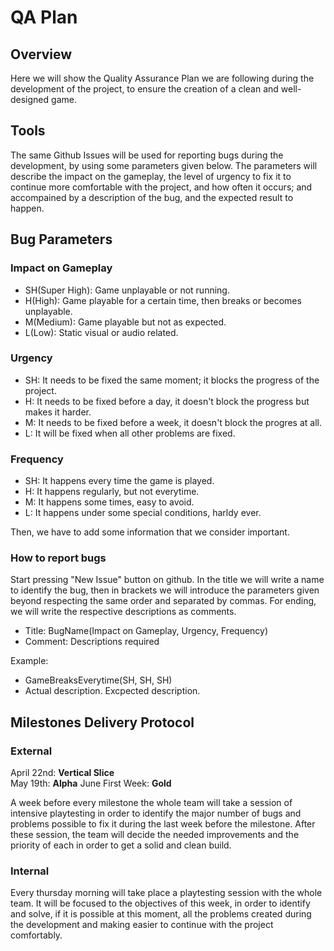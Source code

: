 # QA Plan
## Overview
Here we will show the Quality Assurance Plan we are following during the development of the project, to ensure the creation of a clean and well-designed game.

## Tools
The same Github Issues will be used for reporting bugs during the development, by using some parameters given below. The parameters will describe the impact on the gameplay, the level of urgency to fix it to continue more comfortable with the project, and how often it occurs; and accompained by a description of the bug, and the expected result to happen.

## Bug Parameters
### Impact on Gameplay
- SH(Super High): Game unplayable or not running.
- H(High): Game playable for a certain time, then breaks or becomes unplayable.
- M(Medium): Game playable but not as expected.
- L(Low): Static visual or audio related.
### Urgency
- SH: It needs to be fixed the same moment; it blocks the progress of the project.
- H: It needs to be fixed before a day, it doesn't block the progress but makes it harder.
- M: It needs to be fixed before a week, it doesn't block the progres at all.
- L: It will be fixed when all other problems are fixed.
### Frequency
- SH: It happens every time the game is played.
- H: It happens regularly, but not everytime.
- M: It happens some times, easy to avoid.
- L: It happens under some special conditions, harldy ever.

Then, we have to add some information that we consider important.

### How to report bugs
Start pressing "New Issue" button on github. 
In the title we will write a name to identify the bug, then in brackets we will introduce the parameters given beyond respecting the same order and separated by commas.
For ending, we will write the respective descriptions as comments.

- Title: BugName(Impact on Gameplay, Urgency, Frequency)
- Comment: Descriptions required

Example:  
- GameBreaksEverytime(SH, SH, SH)
- Actual description. Excpected description.
          
## Milestones Delivery Protocol
### External
April 22nd: **Vertical Slice**          
May 19th: **Alpha**
June First Week: **Gold**

A week before every milestone the whole team will take a session of intensive playtesting in order to identify the major number of bugs and problems possible to fix it during the last week before the milestone. After these session, the team will decide the needed improvements and the priority of each in order to get a solid and clean build.

### Internal
Every thursday morning will take place a playtesting session with the whole team. It will be focused to the objectives of this week, in order to identify and solve, if it is possible at this moment, all the problems created during the development and making easier to continue with the project comfortably.




